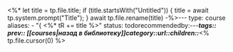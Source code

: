 
<%*
let title = tp.file.title;
if (title.startsWith("Untitled")) {
	title = await tp.system.prompt("Title");
}
await tp.file.rename(title)
-%>---
type: course
aliases:
	- "{ <%* tR += title %>"
status: todorecommendedby:---___tags:: prev:: [[courses|назад в библиотеку]]category::url::children::___<% tp.file.cursor(0) %>
